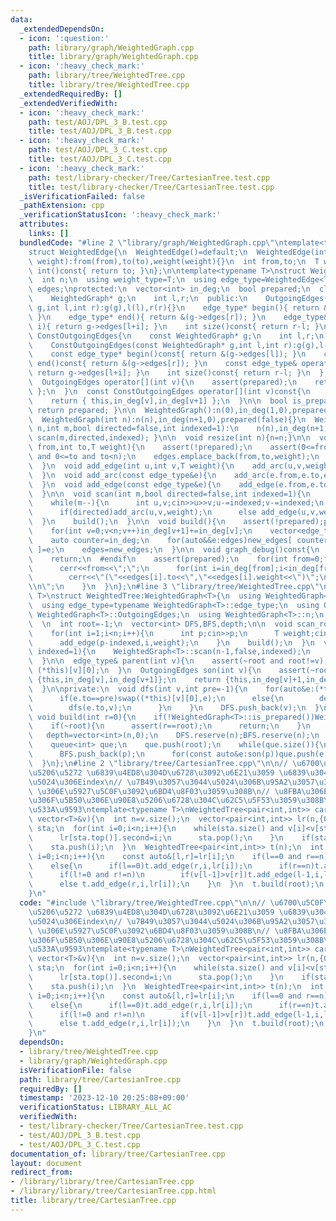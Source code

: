 ```yaml
---
data:
  _extendedDependsOn:
  - icon: ':question:'
    path: library/graph/WeightedGraph.cpp
    title: library/graph/WeightedGraph.cpp
  - icon: ':heavy_check_mark:'
    path: library/tree/WeightedTree.cpp
    title: library/tree/WeightedTree.cpp
  _extendedRequiredBy: []
  _extendedVerifiedWith:
  - icon: ':heavy_check_mark:'
    path: test/AOJ/DPL_3_B.test.cpp
    title: test/AOJ/DPL_3_B.test.cpp
  - icon: ':heavy_check_mark:'
    path: test/AOJ/DPL_3_C.test.cpp
    title: test/AOJ/DPL_3_C.test.cpp
  - icon: ':heavy_check_mark:'
    path: test/library-checker/Tree/CartesianTree.test.cpp
    title: test/library-checker/Tree/CartesianTree.test.cpp
  _isVerificationFailed: false
  _pathExtension: cpp
  _verificationStatusIcon: ':heavy_check_mark:'
  attributes:
    links: []
  bundledCode: "#line 2 \"library/graph/WeightedGraph.cpp\"\ntemplate<typename T>\n\
    struct WeightedEdge{\n  WeightedEdge()=default;\n  WeightedEdge(int from,int to,T\
    \ weight):from(from),to(to),weight(weight){}\n  int from,to;\n  T weight;\n  operator\
    \ int()const{ return to; }\n};\n\ntemplate<typename T>\nstruct WeightedGraph{\n\
    \  int n;\n  using weight_type=T;\n  using edge_type=WeightedEdge<T>;\n  vector<edge_type>\
    \ edges;\nprotected:\n  vector<int> in_deg;\n  bool prepared;\n  class OutgoingEdges{\n\
    \    WeightedGraph* g;\n    int l,r;\n  public:\n    OutgoingEdges(WeightedGraph*\
    \ g,int l,int r):g(g),l(l),r(r){}\n    edge_type* begin(){ return &(g->edges[l]);\
    \ }\n    edge_type* end(){ return &(g->edges[r]); }\n    edge_type& operator[](int\
    \ i){ return g->edges[l+i]; }\n    int size()const{ return r-l; }\n  };\n  class\
    \ ConstOutgoingEdges{\n    const WeightedGraph* g;\n    int l,r;\n  public:\n\
    \    ConstOutgoingEdges(const WeightedGraph* g,int l,int r):g(g),l(l),r(r){}\n\
    \    const edge_type* begin()const{ return &(g->edges[l]); }\n    const edge_type*\
    \ end()const{ return &(g->edges[r]); }\n    const edge_type& operator[](int i)const{\
    \ return g->edges[l+i]; }\n    int size()const{ return r-l; }\n  };\npublic:\n\
    \  OutgoingEdges operator[](int v){\n    assert(prepared);\n    return { this,in_deg[v],in_deg[v+1]\
    \ };\n  }\n  const ConstOutgoingEdges operator[](int v)const{\n    assert(prepared);\n\
    \    return { this,in_deg[v],in_deg[v+1] };\n  }\n\n  bool is_prepared()const{\
    \ return prepared; }\n\n  WeightedGraph():n(0),in_deg(1,0),prepared(false){}\n\
    \  WeightedGraph(int n):n(n),in_deg(n+1,0),prepared(false){}\n  WeightedGraph(int\
    \ n,int m,bool directed=false,int indexed=1):\n    n(n),in_deg(n+1,0),prepared(false){\
    \ scan(m,directed,indexed); }\n\n  void resize(int n){n=n;}\n\n  void add_arc(int\
    \ from,int to,T weight){\n    assert(!prepared);\n    assert(0<=from and from<n\
    \ and 0<=to and to<n);\n    edges.emplace_back(from,to,weight);\n    in_deg[from+1]++;\n\
    \  }\n  void add_edge(int u,int v,T weight){\n    add_arc(u,v,weight);\n    add_arc(v,u,weight);\n\
    \  }\n  void add_arc(const edge_type&e){\n    add_arc(e.from,e.to,e.weight);\n\
    \  }\n  void add_edge(const edge_type&e){\n    add_edge(e.from,e.to,e.weight);\n\
    \  }\n\n  void scan(int m,bool directed=false,int indexed=1){\n    edges.reserve(directed?m:2*m);\n\
    \    while(m--){\n      int u,v;cin>>u>>v;u-=indexed;v-=indexed;\n      T weight;cin>>weight;\n\
    \      if(directed)add_arc(u,v,weight);\n      else add_edge(u,v,weight);\n  \
    \  }\n    build();\n  }\n\n  void build(){\n    assert(!prepared);prepared=true;\n\
    \    for(int v=0;v<n;v++)in_deg[v+1]+=in_deg[v];\n    vector<edge_type> new_edges(in_deg.back());\n\
    \    auto counter=in_deg;\n    for(auto&&e:edges)new_edges[ counter[e.from]++\
    \ ]=e;\n    edges=new_edges;\n  }\n\n  void graph_debug()const{\n  #ifndef __DEBUG\n\
    \    return;\n  #endif\n    assert(prepared);\n    for(int from=0;from<n;from++){\n\
    \      cerr<<from<<\";\";\n      for(int i=in_deg[from];i<in_deg[from+1];i++)\n\
    \        cerr<<\"(\"<<edges[i].to<<\",\"<<edges[i].weight<<\")\";\n      cerr<<\"\
    \\n\";\n    }\n  }\n};\n#line 3 \"library/tree/WeightedTree.cpp\"\ntemplate<typename\
    \ T>\nstruct WeightedTree:WeightedGraph<T>{\n  using WeightedGraph<T>::WeightedGraph;\n\
    \  using edge_type=typename WeightedGraph<T>::edge_type;\n  using OutgoingEdges=typename\
    \ WeightedGraph<T>::OutgoingEdges;\n  using WeightedGraph<T>::n;\n  using WeightedGraph<T>::in_deg;\n\
    \  \n  int root=-1;\n  vector<int> DFS,BFS,depth;\n\n  void scan_root(int indexed=1){\n\
    \    for(int i=1;i<n;i++){\n      int p;cin>>p;\n      T weight;cin>>weight;\n\
    \      add_edge(p-indexed,i,weight);\n    }\n    build();\n  }\n  void scan(int\
    \ indexed=1){\n    WeightedGraph<T>::scan(n-1,false,indexed);\n    build();\n\
    \  }\n\n  edge_type& parent(int v){\n    assert(~root and root!=v);\n    return\
    \ (*this)[v][0];\n  }\n  OutgoingEdges son(int v){\n    assert(~root);\n    if(v==root)return\
    \ {this,in_deg[v],in_deg[v+1]};\n    return {this,in_deg[v]+1,in_deg[v+1]};\n\
    \  }\n\nprivate:\n  void dfs(int v,int pre=-1){\n    for(auto&e:(*this)[v]){\n\
    \      if(e.to==pre)swap((*this)[v][0],e);\n      else{\n        depth[e.to]=depth[v]+1;\n\
    \        dfs(e.to,v);\n      }\n    }\n    DFS.push_back(v);\n  }\npublic:\n \
    \ void build(int r=0){\n    if(!WeightedGraph<T>::is_prepared())WeightedGraph<T>::build();\n\
    \    if(~root){\n      assert(r==root);\n      return;\n    }\n    root=r;\n \
    \   depth=vector<int>(n,0);\n    DFS.reserve(n);BFS.reserve(n);\n    dfs(root);\n\
    \    queue<int> que;\n    que.push(root);\n    while(que.size()){\n      int p=que.front();que.pop();\n\
    \      BFS.push_back(p);\n      for(const auto&e:son(p))que.push(e.to);\n    }\n\
    \  }\n};\n#line 2 \"library/tree/CartesianTree.cpp\"\n\n// \u6700\u5C0F\u5024\u3067\
    \u5206\u5272 \u6839\u4ED8\u304D\u6728\u3092\u6E21\u3059 \u6839\u304C\u6700\u5C0F\
    \u5024\u306Eindex\n// \u7B49\u3057\u3044\u5024\u306B\u95A2\u3057\u3066\u306F index\
    \ \u306E\u5927\u5C0F\u3092\u6BD4\u8F03\u3059\u308B\n// \u8FBA\u306E\u91CD\u307F\
    \u306F\u5B50\u306E\u90E8\u5206\u6728\u304C\u62C5\u5F53\u3059\u308B\u534A\u958B\
    \u533A\u9593\ntemplate<typename T>\nWeightedTree<pair<int,int>> cartesian_tree(const\
    \ vector<T>&v){\n  int n=v.size();\n  vector<pair<int,int>> lr(n,{0,n});\n  stack<int>\
    \ sta;\n  for(int i=0;i<n;i++){\n    while(sta.size() and v[i]<v[sta.top()]){\n\
    \      lr[sta.top()].second=i;\n      sta.pop();\n    }\n    if(sta.size())lr[i].first=sta.top()+1;\n\
    \    sta.push(i);\n  }\n  WeightedTree<pair<int,int>> t(n);\n  int root;\n  for(int\
    \ i=0;i<n;i++){\n    const auto&[l,r]=lr[i];\n    if(l==0 and r==n)\n      root=i;\n\
    \    else{\n      if(l==0)t.add_edge(r,i,lr[i]);\n      if(r==n)t.add_edge(l-1,i,lr[i]);\n\
    \      if(l!=0 and r!=n)\n        if(v[l-1]>v[r])t.add_edge(l-1,i,lr[i]);\n  \
    \      else t.add_edge(r,i,lr[i]);\n    }\n  }\n  t.build(root);\n  return t;\n\
    }\n"
  code: "#include \"library/tree/WeightedTree.cpp\"\n\n// \u6700\u5C0F\u5024\u3067\
    \u5206\u5272 \u6839\u4ED8\u304D\u6728\u3092\u6E21\u3059 \u6839\u304C\u6700\u5C0F\
    \u5024\u306Eindex\n// \u7B49\u3057\u3044\u5024\u306B\u95A2\u3057\u3066\u306F index\
    \ \u306E\u5927\u5C0F\u3092\u6BD4\u8F03\u3059\u308B\n// \u8FBA\u306E\u91CD\u307F\
    \u306F\u5B50\u306E\u90E8\u5206\u6728\u304C\u62C5\u5F53\u3059\u308B\u534A\u958B\
    \u533A\u9593\ntemplate<typename T>\nWeightedTree<pair<int,int>> cartesian_tree(const\
    \ vector<T>&v){\n  int n=v.size();\n  vector<pair<int,int>> lr(n,{0,n});\n  stack<int>\
    \ sta;\n  for(int i=0;i<n;i++){\n    while(sta.size() and v[i]<v[sta.top()]){\n\
    \      lr[sta.top()].second=i;\n      sta.pop();\n    }\n    if(sta.size())lr[i].first=sta.top()+1;\n\
    \    sta.push(i);\n  }\n  WeightedTree<pair<int,int>> t(n);\n  int root;\n  for(int\
    \ i=0;i<n;i++){\n    const auto&[l,r]=lr[i];\n    if(l==0 and r==n)\n      root=i;\n\
    \    else{\n      if(l==0)t.add_edge(r,i,lr[i]);\n      if(r==n)t.add_edge(l-1,i,lr[i]);\n\
    \      if(l!=0 and r!=n)\n        if(v[l-1]>v[r])t.add_edge(l-1,i,lr[i]);\n  \
    \      else t.add_edge(r,i,lr[i]);\n    }\n  }\n  t.build(root);\n  return t;\n\
    }\n"
  dependsOn:
  - library/tree/WeightedTree.cpp
  - library/graph/WeightedGraph.cpp
  isVerificationFile: false
  path: library/tree/CartesianTree.cpp
  requiredBy: []
  timestamp: '2023-12-10 20:25:08+09:00'
  verificationStatus: LIBRARY_ALL_AC
  verifiedWith:
  - test/library-checker/Tree/CartesianTree.test.cpp
  - test/AOJ/DPL_3_B.test.cpp
  - test/AOJ/DPL_3_C.test.cpp
documentation_of: library/tree/CartesianTree.cpp
layout: document
redirect_from:
- /library/library/tree/CartesianTree.cpp
- /library/library/tree/CartesianTree.cpp.html
title: library/tree/CartesianTree.cpp
---
```


